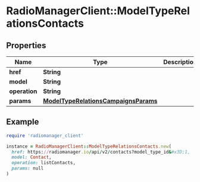 # RadioManagerClient::ModelTypeRelationsContacts

## Properties

| Name | Type | Description | Notes |
| ---- | ---- | ----------- | ----- |
| **href** | **String** |  | [optional] |
| **model** | **String** |  | [optional] |
| **operation** | **String** |  | [optional] |
| **params** | [**ModelTypeRelationsCampaignsParams**](ModelTypeRelationsCampaignsParams.md) |  | [optional] |

## Example

```ruby
require 'radiomanager_client'

instance = RadioManagerClient::ModelTypeRelationsContacts.new(
  href: https://radiomanager.io/api/v2/contacts?model_type_id&#x3D;1,
  model: Contact,
  operation: listContacts,
  params: null
)
```

